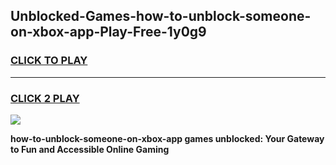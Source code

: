 
## Unblocked-Games-how-to-unblock-someone-on-xbox-app-Play-Free-1y0g9
<h3>
<a href="https://premium76.site?title=how-to-unblock-someone-on-xbox-app&ref=20M">CLICK TO PLAY</a></h3>
<hr>

<h3>
<a href="https://premium76.site?title=how-to-unblock-someone-on-xbox-app&ref=20M">CLICK 2 PLAY</a>
  
</h3>

<a href="https://premium76.site?title=how-to-unblock-someone-on-xbox-app&ref=19M"><img src="https://clearcache.store/games.png"></a>


**how-to-unblock-someone-on-xbox-app games unblocked: Your Gateway to Fun and Accessible Online Gaming**
